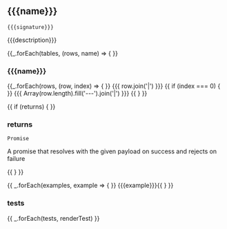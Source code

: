 ## {{{name}}}

`{{{signature}}}`

{{{desctription}}}

{{_.forEach(tables, (rows, name) => { }}
### {{{name}}}

{{_.forEach(rows, (row, index) => { }}
{{{ row.join('|') }}}
{{ if (index === 0) { }} {{{ Array(row.length).fill('---').join('|') }}} {{ } }}

{{ if (returns) { }}
### returns

`Promise`

A promise that resolves with the given payload on success and rejects on failure

{{ } }}

{{ _.forEach(examples, example => { }}
{{{example}}}{{ } }}

### tests

{{ _.forEach(tests, renderTest) }}
